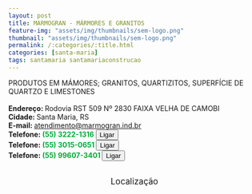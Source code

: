 ```yaml
---
layout: post
title: MARMOGRAN - MÁRMORES E GRANITOS
feature-img: "assets/img/thumbnails/sem-logo.png"
thumbnail: "assets/img/thumbnails/sem-logo.png"
permalink: /:categories/:title.html
categories: [santa-maria]
tags: santamaria santamariaconstrucao
---
```

PRODUTOS EM MÁMORES; GRANITOS, QUARTIZITOS, SUPERFÍCIE DE QUARTZO E LIMESTONES<!-- more -->
 <br/>
 <br/>
<b>Endereço: </b>Rodovia RST 509 Nº 2830 FAIXA VELHA DE CAMOBI<br />
<b>Cidade: </b>Santa Maria, RS<br />
<b>E-mail: </b>atendimento@marmogran.ind.br<br />
<b>Telefone: <span style="color: #00ab3a;">(55) 3222-1316</span> <a href="tel:5532221316"><button class="ligar">Ligar</button></a></b><br />
<b>Telefone: <span style="color: #00ab3a;">(55) 3015-0651</span> <a href="tel:5530150651"><button class="ligar">Ligar</button></a></b><br />
<b>Telefone: <span style="color: #00ab3a;">(55) 99607-3401</span> <a href="tel:55996073401"><button class="ligar">Ligar</button></a></b><br />
<br />
<style>
      #map {
        height: 400px;
        width: 100%;
       }
    </style>

<div style="font-size: larger; text-align: center;">
Localização</div>
<div id="map">
<script>
      function initMap() {
        var uluru = {lat: -29.6940957, lng: -53.759487};
        var map = new google.maps.Map(document.getElementById('map'), {
          zoom: 17,
          center: uluru
        });
        var marker = new google.maps.Marker({
          position: uluru,
          map: map
        });
      }
    </script>
    <script async="" defer="" src="https://maps.googleapis.com/maps/api/js?key=AIzaSyDDc8SHLmOesJRaXCW0fZ2ST09W4s0ME5g&amp;callback=initMap">
    </script>
</div>
